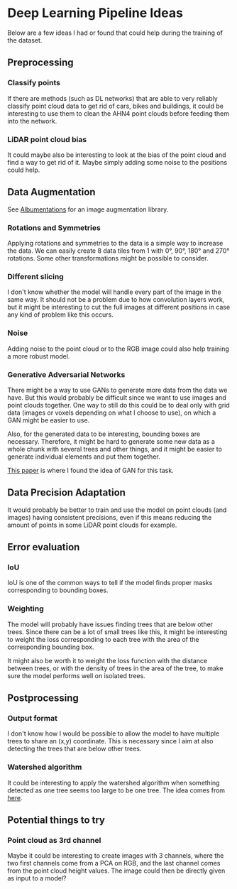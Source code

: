 # Deep Learning Pipeline Ideas

Below are a few ideas I had or found that could help during the training of the dataset.

## Preprocessing

### Classify points

If there are methods (such as DL networks) that are able to very reliably classify point cloud data to get rid of cars, bikes and buildings, it could be interesting to use them to clean the AHN4 point clouds before feeding them into the network.

### LiDAR point cloud bias

It could maybe also be interesting to look at the bias of the point cloud and find a way to get rid of it. Maybe simply adding some noise to the positions could help.

## Data Augmentation

See [Albumentations](https://albumentations.ai/docs/) for an image augmentation library.

### Rotations and Symmetries

Applying rotations and symmetries to the data is a simple way to increase the data. We can easily create 8 data tiles from 1 with 0°, 90°, 180° and 270° rotations. Some other transformations might be possible to consider.

### Different slicing

I don't know whether the model will handle every part of the image in the same way. It should not be a problem due to how convolution layers work, but it might be interesting to cut the full images at different positions in case any kind of problem like this occurs.

### Noise

Adding noise to the point cloud or to the RGB image could also help training a more robust model.

### Generative Adversarial Networks

There might be a way to use GANs to generate more data from the data we have. But this would probably be difficult since we want to use images and point clouds together. One way to still do this could be to deal only with grid data (images or voxels depending on what I choose to use), on which a GAN might be easier to use.

Also, for the generated data to be interesting, bounding boxes are necessary. Therefore, it might be hard to generate some new data as a whole chunk with several trees and other things, and it might be easier to generate individual elements and put them together.

[This paper](https://www.frontiersin.org/journals/plant-science/articles/10.3389/fpls.2022.914974/full) is where I found the idea of GAN for this task.

## Data Precision Adaptation

It would probably be better to train and use the model on point clouds (and images) having consistent precisions, even if this means reducing the amount of points in some LiDAR point clouds for example.

## Error evaluation

### IoU

IoU is one of the common ways to tell if the model finds proper masks corresponding to bounding boxes.

### Weighting

The model will probably have issues finding trees that are below other trees. Since there can be a lot of small trees like this, it might be interesting to weight the loss corresponding to each tree with the area of the corresponding bounding box.

It might also be worth it to weight the loss function with the distance between trees, or with the density of trees in the area of the tree, to make sure the model performs well on isolated trees.

## Postprocessing

### Output format

I don't know how I would be possible to allow the model to have multiple trees to share an (x,y) coordinate. This is necessary since I aim at also detecting the trees that are below other trees.

### Watershed algorithm

It could be interesting to apply the watershed algorithm when something detected as one tree seems too large to be one tree. The idea comes from [here](https://ieeexplore.ieee.org/stamp/stamp.jsp?arnumber=9652063).

## Potential things to try

### Point cloud as 3rd channel

Maybe it could be interesting to create images with 3 channels, where the two first channels come from a PCA on RGB, and the last channel comes from the point cloud height values. The image could then be directly given as input to a model?
